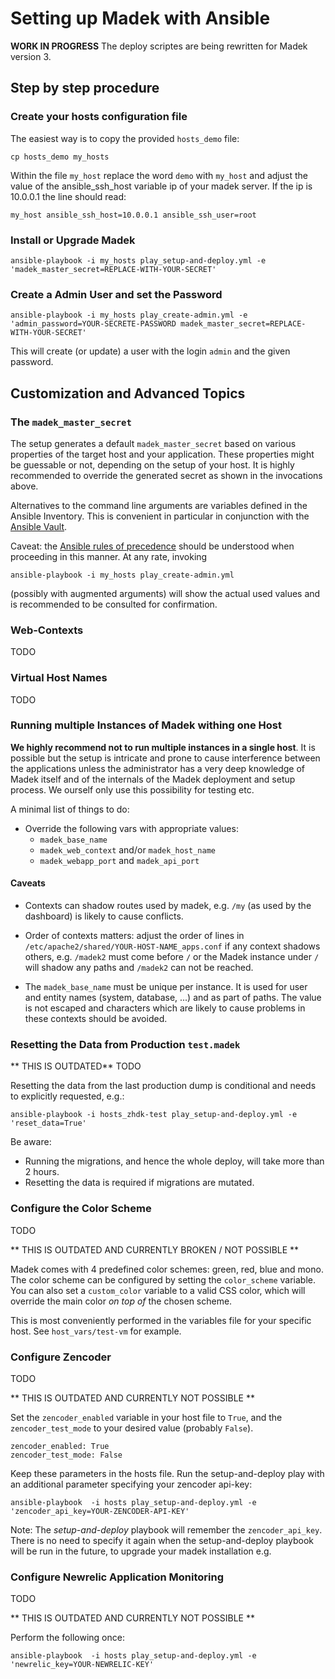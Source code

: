 Setting up Madek with Ansible
=============================

**WORK IN PROGRESS** The deploy scriptes are being rewritten for Madek version 3.

Step by step procedure
----------------------

### Create your hosts configuration file

The easiest way is to copy the provided `hosts_demo` file:

    cp hosts_demo my_hosts

Within the file `my_host` replace the word `demo` with `my_host` and adjust the
value of the ansible_ssh_host variable  ip of your madek server. If the ip is
10.0.0.1 the line should read:

    my_host ansible_ssh_host=10.0.0.1 ansible_ssh_user=root


### Install or Upgrade Madek

    ansible-playbook -i my_hosts play_setup-and-deploy.yml -e 'madek_master_secret=REPLACE-WITH-YOUR-SECRET'



### Create a Admin User and set the Password

    ansible-playbook -i my_hosts play_create-admin.yml -e 'admin_password=YOUR-SECRETE-PASSWORD madek_master_secret=REPLACE-WITH-YOUR-SECRET'

This will create (or update) a user with the login `admin` and the given
password.


Customization and Advanced Topics
---------------------------------

### The `madek_master_secret`

The setup generates a default `madek_master_secret` based on various properties
of the target host and your application. These properties might be guessable or
not, depending on the setup of your host. It is highly recommended to override
the generated secret as shown in the invocations above.

Alternatives to the command line arguments are variables defined in the Ansible
Inventory. This is convenient in particular in conjunction with the [Ansible
Vault].

Caveat: the [Ansible rules of precedence] should be understood when proceeding
in this manner. At any rate, invoking

    ansible-playbook -i my_hosts play_create-admin.yml

(possibly with augmented arguments) will show the actual used values and
is recommended to be consulted for confirmation.

  [Ansible rules of precedence]: http://docs.ansible.com/ansible/playbooks_variables.html#variable-precedence-where-should-i-put-a-variable
  [Ansible Vault]: http://docs.ansible.com/ansible/playbooks_vault.html




### Web-Contexts

TODO

### Virtual Host Names

TODO

### Running multiple Instances of Madek withing one Host

**We highly recommend not to run multiple instances in a single host**.  It is
possible but the setup is intricate and prone to cause interference between the
applications unless the administrator has a very deep knowledge of Madek itself
and of the internals of the Madek deployment and setup process. We ourself only
use this possibility for testing etc.

A minimal list of things to do:

* Override the following vars with appropriate values:
    * `madek_base_name`
    * `madek_web_context` and/or `madek_host_name`
    * `madek_webapp_port` and `madek_api_port`

#### Caveats

* Contexts can shadow routes used by madek, e.g. `/my` (as used by
    the dashboard) is likely to cause conflicts.

* Order of contexts matters: adjust the order of lines in
    `/etc/apache2/shared/YOUR-HOST-NAME_apps.conf` if any context shadows
    others, e.g. `/madek2` must come before `/` or the Madek instance
    under `/` will shadow any paths and `/madek2` can not be reached.

* The `madek_base_name` must be unique per instance. It is used for user and
    entity names (system, database, ...) and as part of paths. The value is not
    escaped and characters which are likely to cause problems in these contexts
    should be avoided.


### Resetting the Data from Production `test.madek`

** THIS IS OUTDATED**
TODO


Resetting the data from the last production dump is conditional and needs to
explicitly requested, e.g.:

    ansible-playbook -i hosts_zhdk-test play_setup-and-deploy.yml -e 'reset_data=True'

Be aware:

* Running the migrations, and hence the whole deploy, will take more than 2 hours.
* Resetting the data is required if migrations are mutated.


### Configure the Color Scheme

TODO

** THIS IS OUTDATED AND CURRENTLY BROKEN / NOT POSSIBLE **


Madek comes with 4 predefined color schemes: green, red, blue and mono. The
color scheme can be configured by setting the `color_scheme` variable.
You can also set a `custom_color` variable to a valid CSS color, which will
override the main color *on top of* the chosen scheme.

This is most conveniently performed in the variables file for your specific host.
See `host_vars/test-vm` for example.


### Configure Zencoder

TODO

** THIS IS OUTDATED AND CURRENTLY NOT POSSIBLE **


Set the `zencoder_enabled` variable in your host file to `True`, and
the `zencoder_test_mode` to your desired value (probably `False`).

    zencoder_enabled: True
    zencoder_test_mode: False

Keep these parameters in the hosts file. Run the setup-and-deploy play
with an additional parameter specifying your zencoder api-key:

    ansible-playbook  -i hosts play_setup-and-deploy.yml -e 'zencoder_api_key=YOUR-ZENCODER-API-KEY'

Note: The *setup-and-deploy* playbook will remember the
`zencoder_api_key`. There is no need to specify it again when the
setup-and-deploy playbook will be run in the future, to upgrade your
madek installation e.g.


### Configure Newrelic Application Monitoring

TODO

** THIS IS OUTDATED AND CURRENTLY NOT POSSIBLE **

Perform the following once:

    ansible-playbook  -i hosts play_setup-and-deploy.yml -e 'newrelic_key=YOUR-NEWRELIC-KEY'


